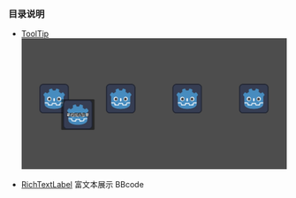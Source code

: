 ### 目录说明

- [ToolTip](./ToolTip/)
![alt text](./@static/images/image.png)

- [RichTextLabel](./RichTextLabel/) 富文本展示 BBcode


